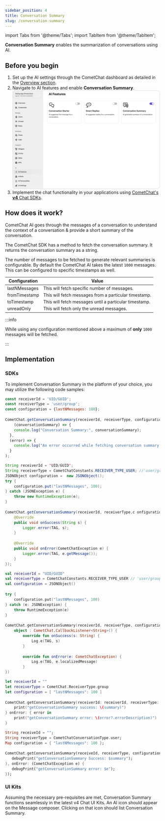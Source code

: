 ```yaml
---
sidebar_position: 4
title: Conversation Summary
slug: /conversation-summary
---
```


import Tabs from '@theme/Tabs';
import TabItem from '@theme/TabItem';

**Conversation Summary** enables the summarization of conversations using AI.

## Before you begin

1. Set up the AI settings through the CometChat dashboard as detailed in the [Overview section](./overview).
2. Navigate to AI features and enable **Conversation Summary**.
![CometChat AI - Conversation Starter](./assets/cometchat-ai-features-conversation-summary.png)
3. Implement the chat functionality in your applications using [CometChat's **v4** Chat SDKs](/sdk/javascript/overview).

## How does it work?

CometChat AI goes through the messages of a conversation to understand the context of a conversation & provide a short summary of the conversation.

The CometChat SDK has a method to fetch the conversation summary. It returns the conversation summary as a string.

The number of messages to be fetched to generate relevant summaries is configurable. By default the CometChat AI takes the latest `1000` messages. This can be configured to specific timestamps as well.

| Configuration | Value | 
| ---- | ---- | 
| lastNMessages | This will fetch specific number of messages. | 
| fromTimestamp | This will fetch messages from a particular timestamp. | 
| toTimestamp | This will fetch messages until a particular timestamp. | 
| unreadOnly | This will fetch only the unread messages. | 


:::info

While using any configuration mentioned above a maximum of **only** `1000` messages will be fetched.

:::

## Implementation

### SDKs

To implement Conversation Summary in the platform of your choice, you may utilize the following code samples:

<Tabs>
<TabItem value="js" label="JS/React Native/Ionic SDK">

```javascript
const receiverId = 'UID/GUID';
const receiverType = 'user/group';
const configuration = {lastNMessages: 100};

CometChat.getConversationSummary(receiverId, receiverType, configuration).then(
	(conversationSummary) => {
  	console.log("Conversation Summary:", conversationSummary);
  }, 
  (error) => {
  	console.log("An error occurred while fetching conversation summary.", error);
  }
);
```

</TabItem>

<TabItem value="java" label="Java">

```java
String receiverId = 'UID/GUID';
String receiverType = CometChatConstants.RECEIVER_TYPE_USER; //'user/group'
JSONObject configuration =  new JSONObject();
try {
    configuration.put("lastNMessages", 100);
} catch (JSONException e) {
    throw new RuntimeException(e);
}

CometChat.getConversationSummary(receiverId, receiverType,c onfiguration, new CometChat.CallbackListener<String>() {
    @Override
    public void onSuccess(String s) {
        Logger.error(TAG, s);
    }

    @Override
    public void onError(CometChatException e) {
        Logger.error(TAG, e.getMessage());
    }
});
```

</TabItem>

<TabItem value="kotlin" label="Kotlin">

```kotlin
val receiverId = "UID/GUID"
val receiverType = CometChatConstants.RECEIVER_TYPE_USER // 'user/group'
val configuration = JSONObject()

try {
    configuration.put("lastNMessages", 100)
} catch (e: JSONException) {
    throw RuntimeException(e)
}

CometChat.getConversationSummary(receiverId, receiverType, configuration,
    object : CometChat.CallbackListener<String>() {
        override fun onSuccess(s: String) {
            Log.e(TAG, s)
        }

        override fun onError(e: CometChatException) {
            Log.e(TAG, e.localizedMessage)
        }
})
```

</TabItem>

<TabItem value="swift" label="Swift">

```swift
let receiverId = ""
let receiverType = CometChat.ReceiverType.group
let configuration = [ "lastNMessages": 100 ]

CometChat.getConversationSummary(receiverId: receiverId, receiverType: receiverType, configuration: configuration) { summary in
    print("getConversationSummary success: \(summary)")
} onError: { error in
    print("getConversationSummary error: \(error?.errorDescription)")
}
```

</TabItem>

<TabItem value="dart" label="Dart">

```dart
String receiveId = "";
String receiverType = CometChatConversationType.user;
Map configuration = { "lastNMessages": 100 };

CometChat.getConversationSummary(receiveId, receiverType, configuration: configuration, onSuccess:(String summary) {
   debugPrint("getConversationSummary Success: $summary");
}, onError: (CometChatException e) {
   debugPrint("getConversationSummary error: $e");
});
```

</TabItem>
</Tabs>


### UI Kits

Assuming the necessary pre-requisites are met, Conversation Summary functions seamlessly in the latest v4 Chat UI Kits.
An AI icon should appear on the Message composer. Clicking on that icon should list Conversation Summary.